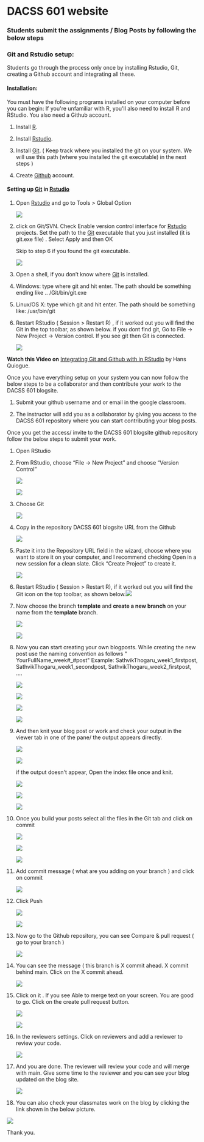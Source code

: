 # DACSS 601 website

### Students submit the assignments / Blog Posts by following the below steps

### Git and Rstudio setup:

Students go through the process only once by installing Rstudio, Git, creating a Github account and integrating all these.

#### **Installation:**

You must have the following programs installed on your computer before you can begin: If you're unfamiliar with R, you'll also need to install R and RStudio. You also need a Github account.

1.  Install [R](https://cloud.r-project.org/).

2.  Install [Rstudio](https://www.rstudio.com/products/rstudio/#Desktop).

3.  Install [Git](https://git-scm.com/downloads). ( Keep track where you installed the git on your system. We will use this path (where you installed the git executable) in the next steps )

4.  Create [Github](https://github.com/) account.

#### **Setting up [Git](https://git-scm.com/downloads) in [Rstudio](https://www.rstudio.com/products/rstudio/#Desktop)**

1.  Open [Rstudio](https://www.rstudio.com/products/rstudio/#Desktop) and go to Tools \> Global Option

    ![](Images/Screenshot%20(57).png)

2.  click on Git/SVN. Check Enable version control interface for [Rstudio](https://www.rstudio.com/products/rstudio/#Desktop) projects. Set the path to the [Git](https://git-scm.com/downloads) executable that you just installed (it is git.exe file) . Select Apply and then OK

    Skip to step 6 if you found the git executable.

    ![](Images/Screenshot%20(58).png)

3.  Open a shell, if you don’t know where [Git](https://git-scm.com/downloads) is installed.

4.  Windows: type where git and hit enter. The path should be something ending like .. /Git/bin/git.exe

5.  Linux/OS X: type which git and hit enter. The path should be something like: /usr/bin/git

6.  Restart RStudio ( Session \> Restart R) , if it worked out you will find the Git in the top toolbar, as shown below.
    if you dont find git, Go to File -> New Project -> Version control. If you see git then Git is connected.

    ![](Images/Screenshot%20(64).png)

**Watch this Video on** [Integrating Git and Github with in RStudio](https://www.youtube.com/watch?v=pqWiwcfFz28&list=PL6fG9co6nK8ebkhWSS11z9MWKzRdoqzoTs) by Hans Quiogue.

Once you have everything setup on your system you can now follow the below steps to be a collaborator and then contribute your work to the DACSS 601 blogsite.

1.  Submit your github username and or email in the google classroom.

2.  The instructor will add you as a collaborator by giving you access to the DACSS 601 repository where you can start contributing your blog posts.

Once you get the access/ invite to the DACSS 601 blogsite github repository follow the below steps to submit your work.

1.  Open RStudio

2.  From RStudio, choose “File -\> New Project” and choose “Version Control”

    ![](Images/Screenshot%20(60).png)

    ![](Images/Screenshot%20(61).png)

3.  Choose Git

    ![](Images/Screenshot%20(62).png)

4.  Copy in the repository DACSS 601 blogsite URL from the Github

    ![](Images/Screenshot%20(104).png)

5.  Paste it into the Repository URL field in the wizard, choose where you want to store it on your computer, and I recommend checking Open in a new session for a clean slate. Click “Create Project” to create it.

    ![](Images/Screenshot%20(109).png)

6.  Restart RStudio ( Session \> Restart R), if it worked out you will find the Git icon on the top toolbar, as shown below.![](Images/Screenshot%20(64).png)

7.  Now choose the branch **template** and **create a new branch** on your name from the **template** branch.

    ![](Images/Screenshot%20(66).png)

    ![](Images/Screenshot%20(67).png)

8.  Now you can start creating your own blogposts. While creating the new post use the naming convention as follows " YourFullName_week#_#post"
Example: SathvikThogaru_week1_firstpost, SathvikThogaru_week1_secondpost, SathvikThogaru_week2_firstpost, ....

    ![](Images/Screenshot%20(122).png)

    ![](Images/Screenshot%20(123).png)

    ![](Images/Screenshot%20(124).png)

    ![](Images/Screenshot%20(126).png)

9.  And then knit your blog post or work and check your output in the viewer tab in one of the pane/ the output appears directly.

    ![](Images/Screenshot%20(127).png)

    ![](Images/Screenshot%20(128).png)

    if the output doesn't appear, Open the index file once and knit.

    ![](Images/Screenshot%20(110).png)

    ![](Images/Screenshot%20(111).png)

    ![](Images/Screenshot%20(112).png)

10. Once you build your posts select all the files in the Git tab and click on commit

    ![](Images/Screenshot%20(129).png)

    ![](Images/Screenshot%20(130).png)

    ![](Images/Screenshot%20(131).png)

11. Add commit message ( what are you adding on your branch ) and click on commit

    ![](Images/Screenshot%20(92).png)

12. Click Push

    ![](Images/Screenshot%20(93).png)

    ![](Images/Screenshot%20(94).png)

13. Now go to the Github repository, you can see Compare & pull request ( go to your branch )

    ![](Images/Screenshot%20(80).png)

14. You can see the message ( this branch is X commit ahead. X commit behind main. Click on the X commit ahead.

    ![](Images/Screenshot%20(81)-01.png)

15. Click on it . If you see Able to merge text on your screen. You are good to go. Click on the create pull request button.

    ![](Images/Screenshot%20(98).png)

    ![](Images/Screenshot%20(99).png)

16. In the reviewers settings. Click on reviewers and add a reviewer to review your code.

    ![](Images/Screenshot%20(100).png)

17. And you are done. The reviewer will review your code and will merge with main. Give some time to the reviewer and you can see your blog updated on the blog site.

    ![](Images/Screenshot%20(101).png)

18. You can also check your classmates work on the blog by clicking the link shown in the below picture.

![](Images/Screenshot%20(115).png)

Thank you.
